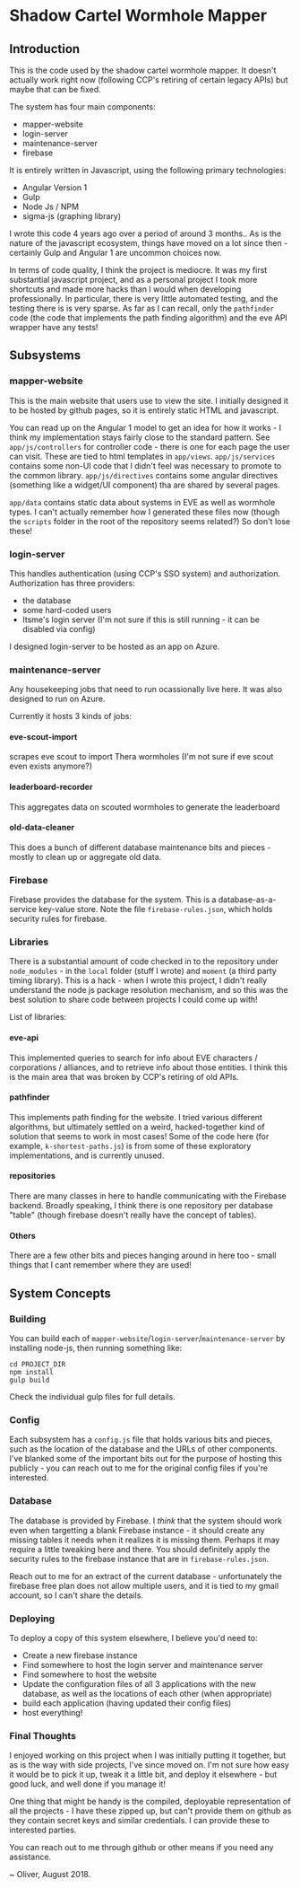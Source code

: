 Shadow Cartel Wormhole Mapper
=============================

Introduction
-----

This is the code used by the shadow cartel wormhole mapper. It doesn't actually
work right now (following CCP's retiring of certain legacy APIs) but maybe that
can be fixed.

The system has four main components:

 - mapper-website
 - login-server
 - maintenance-server
 - firebase

It is entirely written in Javascript, using the following primary technologies:

 - Angular Version 1
 - Gulp
 - Node Js / NPM
 - sigma-js (graphing library)

I wrote this code 4 years ago over a period of around 3 months.. As is the
nature of the javascript ecosystem, things have moved on a lot since then -
certainly Gulp and Angular 1 are uncommon choices now.

In terms of code quality, I think the project is mediocre. It was my first
substantial javascript project, and as a personal project I took more shortcuts
and made more hacks than I would when developing professionally. In particular,
there is very little automated testing, and the testing there is is very sparse.
As far as I can recall, only the `pathfinder` code (the code that implements the
path finding algorithm) and the eve API wrapper have any tests!

## Subsystems

### mapper-website
This is the main website that users use to view the site. I initially designed
it to be hosted by github pages, so it is entirely static HTML and javascript.

You can read up on the Angular 1 model to get an idea for how it works - I think
my implementation stays fairly close to the standard pattern. See
`app/js/controllers` for controller code - there is one for each page the user can
visit. These are tied to html templates in `app/views`. `app/js/services` contains
some non-UI code that I didn't feel was necessary to promote to the common library.
`app/js/directives` contains some angular directives (something like a widget/UI
component) tha are shared by several pages.

`app/data` contains static data about systems in EVE as well as wormhole types.
I can't actually remember how I generated these files now (though the `scripts`
folder in the root of the repository seems related?) So don't lose these!

### login-server
This handles authentication (using CCP's SSO system) and authorization.
Authorization has three providers:

 - the database
 - some hard-coded users
 - Itsme's login server (I'm not sure if this is still running - it can be        disabled via config)

I designed login-server to be hosted as an app on Azure.

### maintenance-server
Any housekeeping jobs that need to run ocassionally live here. It was also
designed to run on Azure.

Currently it hosts 3 kinds of jobs:

#### eve-scout-import
scrapes eve scout to import Thera wormholes (I'm not sure if eve scout even
exists anymore?)

#### leaderboard-recorder
This aggregates data on scouted wormholes to generate the leaderboard

#### old-data-cleaner
This does a bunch of different database maintenance bits and pieces - mostly
to clean up or aggregate old data.

### Firebase
Firebase provides the database for the system. This is a database-as-a-service
key-value store. Note the file `firebase-rules.json`, which holds security
rules for firebase.

### Libraries
There is a substantial amount of code checked in to the repository under
`node_modules` - in the `local` folder (stuff I wrote) and `moment` (a third
party timing library). This is a hack - when I wrote this project, I didn't
really understand the node js package resolution mechanism, and so this was the
best solution to share code between projects I could come up with!

List of libraries:

#### eve-api
This implemented queries to search for info about EVE characters / corporations 
/ alliances, and to retrieve info about those entities. I think this is the main
area that was broken by CCP's retiring of old APIs.

#### pathfinder
This implements path finding for the website. I tried various different algorithms,
but ultimately settled on a weird, hacked-together kind of solution that seems
to work in most cases! Some of the code here (for example, `k-shortest-paths.js`)
is from some of these exploratory implementations, and is currently unused.

#### repositories
There are many classes in here to handle communicating with the Firebase backend.
Broadly speaking, I think there is one repository per database "table" (though
firebase doesn't really have the concept of tables).

#### Others
There are a few other bits and pieces hanging around in here too - small things that
I cant remember where they are used!

## System Concepts

### Building
You can build each of `mapper-website`/`login-server`/`maintenance-server` by
installing node-js, then running something like:

````
cd PROJECT_DIR
npm install
gulp build
````

Check the individual gulp files for full details.

### Config
Each subsystem has a `config.js` file that holds various bits and pieces,
such as the location of the database and the URLs of other components. I've
blanked some of the important bits out for the purpose of hosting this
publicly - you can reach out to me for the original config files if you're
interested.

### Database
The database is provided by Firebase. I *think* that the system should work
even when targetting a blank Firebase instance - it should create any
missing tables it needs when it realizes it is missing them. Perhaps it may
require a little tweaking here and there. You should definitely apply the
security rules to the firebase instance that are in `firebase-rules.json`.

Reach out to me for an extract of the current database - unfortunately the
firebase free plan does not allow multiple users, and it is tied to my
gmail account, so I can't share the details.

### Deploying
To deploy a copy of this system elsewhere, I believe you'd need to:

 - Create a new firebase instance
 - Find somewhere to host the login server and maintenance server
 - Find somewhere to host the website
 - Update the configuration files of all 3 applications with the new database, as well
   as the locations of each other (when appropriate)
 - build each application (having updated their config files)
 - host everything!

### Final Thoughts
I enjoyed working on this project when I was initially putting it together, but
as is the way with side projects, I've since moved on. I'm not sure how easy it
would be to pick it up, tweak it a little bit, and deploy it elsewhere - but
good luck, and well done if you manage it!

One thing that might be handy is the compiled, deployable representation of all
the projects - I have these zipped up, but can't provide them on github as they
contain secret keys and similar credentials. I can provide these to interested
parties.

You can reach out to me through github or other means if you need any assistance.

 ~ Oliver, August 2018.